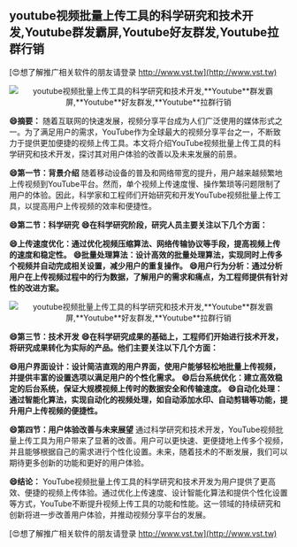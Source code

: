 ## **youtube视频批量上传工具的科学研究和技术开发,**Youtube**群发霸屏,**Youtube**好友群发,**Youtube**拉群行销**

[😍想了解推广相关软件的朋友请登录 http://www.vst.tw](http://www.vst.tw)

 <center><img src="https://vst.tw/MP4/tuiguang/png/4.png" alt="youtube视频批量上传工具的科学研究和技术开发,**Youtube**群发霸屏,**Youtube**好友群发,**Youtube**拉群行销"></center>

**😄摘要：**
随着互联网的快速发展，视频分享平台成为人们广泛使用的媒体形式之一。为了满足用户的需求，YouTube作为全球最大的视频分享平台之一，不断致力于提供更加便捷的视频上传工具。本文将介绍YouTube视频批量上传工具的科学研究和技术开发，探讨其对用户体验的改善以及未来发展的前景。

**😄第一节：背景介绍**
随着移动设备的普及和网络带宽的提升，用户越来越频繁地上传视频到YouTube平台。然而，单个视频上传速度慢、操作繁琐等问题限制了用户的体验。因此，科学家和工程师们开始研究和开发YouTube视频批量上传工具，以提高用户上传视频的效率和便捷性。

**😄第二节：科学研究**
**😄在科学研究阶段，研究人员主要关注以下几个方面：**

**😄上传速度优化：通过优化视频压缩算法、网络传输协议等手段，提高视频上传的速度和稳定性。**
**😄批量处理算法：设计高效的批量处理算法，实现同时上传多个视频并自动完成相关设置，减少用户的重复操作。**
**😄用户行为分析：通过分析用户在上传视频过程中的行为数据，了解用户的需求和痛点，为工程师提供有针对性的改进方案。**

 <center><img src="https://vst.tw/MP4/tuiguang/png/1.png" alt="youtube视频批量上传工具的科学研究和技术开发,**Youtube**群发霸屏,**Youtube**好友群发,**Youtube**拉群行销"></center>

**😄第三节：技术开发**
**😄在科学研究成果的基础上，工程师们开始进行技术开发，将研究成果转化为实际的产品。他们主要关注以下几个方面：**

**😄用户界面设计：设计简洁直观的用户界面，使用户能够轻松地批量上传视频，并提供丰富的设置选项以满足用户的个性化需求。**
**😄后台系统优化：建立高效稳定的后台系统，保证大规模视频上传时的数据安全和传输速度。**
**😄自动化处理：通过智能化算法，实现自动化的视频处理，如自动添加水印、自动剪辑等功能，提升用户上传视频的便捷性。**

**😄第四节：用户体验改善与未来展望**
通过科学研究和技术开发，YouTube视频批量上传工具为用户带来了显著的改善。用户可以更快速、更便捷地上传多个视频，并且能够根据自己的需求进行个性化设置。未来，随着技术的不断发展，我们可以期待更多创新的功能和更好的用户体验。

**😄结论：**
YouTube视频批量上传工具的科学研究和技术开发为用户提供了更高效、便捷的视频上传体验。通过优化上传速度、设计智能化算法和提供个性化设置等方式，YouTube不断提升视频上传工具的功能和性能。这一领域的持续研究和创新将进一步改善用户体验，并推动视频分享平台的发展。

[😍想了解推广相关软件的朋友请登录 http://www.vst.tw](http://www.vst.tw)



